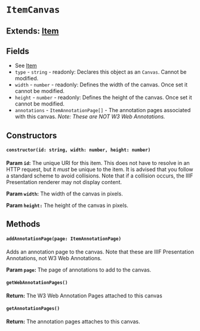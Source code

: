 # `ItemCanvas`
## **Extends:** [Item](/class_item)

## Fields
* See [Item](/class_item)
* `type` - `string` - readonly: Declares this object as an `Canvas`. Cannot be modified.
* `width` - `number` - readonly: Defines the width of the canvas. Once set it
cannot be modified.
* `height` - `number` - readonly: Defines the height of the canvas. Once set it cannot be modified.
* `annotations` - `ItemAnnotationPage[]` - The annotation pages associated with
this canvas. *Note: These are NOT W3 Web Annotations.*

## Constructors
#### `constructor(id: string, width: number, height: number)`

**Param `id`:** The unique URI for this item. This does not have to resolve in
an HTTP request, but it _must_ be unique to the item. It is advised that you
follow a standard scheme to avoid collisions. Note that if a collision occurs,
the IIIF Presentation renderer may not display content.

**Param `width`:** The width of the canvas in pixels.

**Param `height:`** The height of the canvas in pixels.

## Methods

#### `addAnnotationPage(page: ItemAnnotationPage)`
Adds an annotation page to the canvas. Note that these are IIIF Presentation Annotations, not W3 Web Annotations.

**Param `page`:** The page of annotations to add to the canvas.

#### `getWebAnnotationPages()`
**Return:** The W3 Web Annotation Pages attached to this canvas

#### `getAnnotationPages()`
**Return:** The annotation pages attaches to this canvas.
